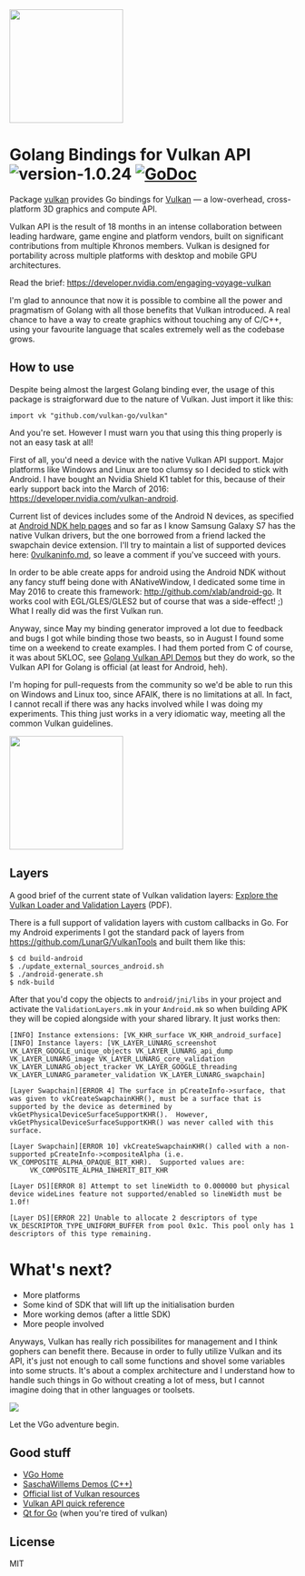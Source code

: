 <img src="https://cl.ly/2H2E3c0T1X16/Vulkan_500px_Mar15.png" width="200">

# Golang Bindings for Vulkan API ![version-1.0.24](https://img.shields.io/badge/version-1.0.24-lightgrey.svg) [![GoDoc](https://godoc.org/github.com/vulkan-go/vulkan?status.svg)](https://godoc.org/github.com/vulkan-go/vulkan)

Package [vulkan](https://github.com/vulkan-go/vulkan) provides Go bindings for [Vulkan](https://www.khronos.org/vulkan/) — a low-overhead, cross-platform 3D graphics and compute API.

Vulkan API is the result of 18 months in an intense collaboration between leading hardware, game engine and platform vendors, built on significant contributions from multiple Khronos members. Vulkan is designed for portability across multiple platforms with desktop and mobile GPU architectures.

Read the brief: https://developer.nvidia.com/engaging-voyage-vulkan

I'm glad to announce that now it is possible to combine all the power and pragmatism of Golang with
all those benefits that Vulkan introduced. A real chance to have a way to create graphics without touching
any of C/C++, using your favourite language that scales extremely well as the codebase grows.

## How to use

Despite being almost the largest Golang binding ever, the usage of this package is straigforward due to the nature of Vulkan. Just import it like this:

```
import vk "github.com/vulkan-go/vulkan"
```

And you're set. However I must warn you that using this thing properly is not an easy task at all!

First of all, you'd need a device with the native Vulkan API support. Major platforms like Windows and Linux are
too clumsy so I decided to stick with Android. I have bought an Nvidia Shield K1 tablet for this, because of their early support back into the March of 2016: https://developer.nvidia.com/vulkan-android.

Current list of devices includes some of the Android N devices, as specified at [Android NDK help pages](https://developer.android.com/ndk/guides/graphics/getting-started.html) and so far as I know Samsung Galaxy S7 has the native Vulkan drivers, but the one borrowed from a friend lacked the swapchain device extension. I'll try to maintain a list of supported devices here: [0vulkaninfo.md](https://gist.github.com/xlab/4caad9c24735d14d2c4d044d775c699b), so leave a comment if you've succeed with yours.

In order to be able create apps for android using the Android NDK without any fancy stuff being done with ANativeWindow,
I dedicated some time in May 2016 to create this framework: http://github.com/xlab/android-go. It works cool with EGL/GLES/GLES2 but of course that was a side-effect! ;) What I really did was the first Vulkan run.

Anyway, since May my binding generator improved a lot due to feedback and bugs I got while binding those two beasts,
so in August I found some time on a weekend to create examples. I had them ported from C of course, it was about 5KLOC, see [Golang Vulkan API Demos](https://github.com/vulkan-go/demos) but they do work, so the Vulkan API for Golang is official (at least for Android, heh).

I'm hoping for pull-requests from the community so we'd be able to run this on Windows and Linux too, since AFAIK, there is no limitations at all. In fact, I cannot recall if there was any hacks involved while I was doing my experiments. This thing just works in a very idiomatic way, meeting all the common Vulkan guidelines.

<a href="https://cl.ly/410g1n2r041E/screen.png"><img src="https://cl.ly/410g1n2r041E/screen.png" width="200"></a>

## Layers

A good brief of the current state of Vulkan validation layers: [Explore the Vulkan Loader and Validation Layers](https://lunarg.com/wp-content/uploads/2016/07/lunarg-birds-feather-session-siggraph-july-26-2016.pdf) (PDF).

There is a full support of validation layers with custom callbacks in Go. For my Android experiments I got the standard pack of layers from https://github.com/LunarG/VulkanTools and built them like this:

```
$ cd build-android
$ ./update_external_sources_android.sh
$ ./android-generate.sh
$ ndk-build
```

After that you'd copy the objects to `android/jni/libs` in your project and activate the `ValidationLayers.mk` in your `Android.mk` so when building APK they will be copied alongside with your shared library. It just works then:

```
[INFO] Instance extensions: [VK_KHR_surface VK_KHR_android_surface]
[INFO] Instance layers: [VK_LAYER_LUNARG_screenshot VK_LAYER_GOOGLE_unique_objects VK_LAYER_LUNARG_api_dump VK_LAYER_LUNARG_image VK_LAYER_LUNARG_core_validation VK_LAYER_LUNARG_object_tracker VK_LAYER_GOOGLE_threading VK_LAYER_LUNARG_parameter_validation VK_LAYER_LUNARG_swapchain]

[Layer Swapchain][ERROR 4] The surface in pCreateInfo->surface, that was given to vkCreateSwapchainKHR(), must be a surface that is supported by the device as determined by vkGetPhysicalDeviceSurfaceSupportKHR().  However, vkGetPhysicalDeviceSurfaceSupportKHR() was never called with this surface.

[Layer Swapchain][ERROR 10] vkCreateSwapchainKHR() called with a non-supported pCreateInfo->compositeAlpha (i.e. VK_COMPOSITE_ALPHA_OPAQUE_BIT_KHR).  Supported values are:
     VK_COMPOSITE_ALPHA_INHERIT_BIT_KHR

[Layer DS][ERROR 8] Attempt to set lineWidth to 0.000000 but physical device wideLines feature not supported/enabled so lineWidth must be 1.0f!

[Layer DS][ERROR 22] Unable to allocate 2 descriptors of type VK_DESCRIPTOR_TYPE_UNIFORM_BUFFER from pool 0x1c. This pool only has 1 descriptors of this type remaining.
```

# What's next?

* More platforms
* Some kind of SDK that will lift up the initialisation burden
* More working demos (after a little SDK)
* More people involved

Anyways, Vulkan has really rich possibilites for management and I think gophers can benefit there. Because in order to fully utilize Vulkan and its API, it's just not enough to call some functions and shovel some variables into some structs. It's about a complex architecture and I understand how to handle such things in Go without creating a lot of mess, but I cannot imagine doing that in other languages or toolsets.

[![](https://developer.nvidia.com/sites/default/files/akamai/gameworks/blog/Vulkan/vulkan_intro_management.png)](https://developer.nvidia.com/engaging-voyage-vulkan)

Let the VGo adventure begin.

## Good stuff

* [VGo Home](https://github.com/vulkan-go)
* [SaschaWillems Demos (C++)](https://github.com/SaschaWillems/Vulkan)
* [Official list of Vulkan resources](https://www.khronos.org/vulkan/resources)
* [Vulkan API quick reference](https://www.khronos.org/registry/vulkan/specs/1.0/refguide/Vulkan-1.0-web.pdf)
* [Qt for Go](https://github.com/therecipe/qt) (when you're tired of vulkan)

## License

MIT
